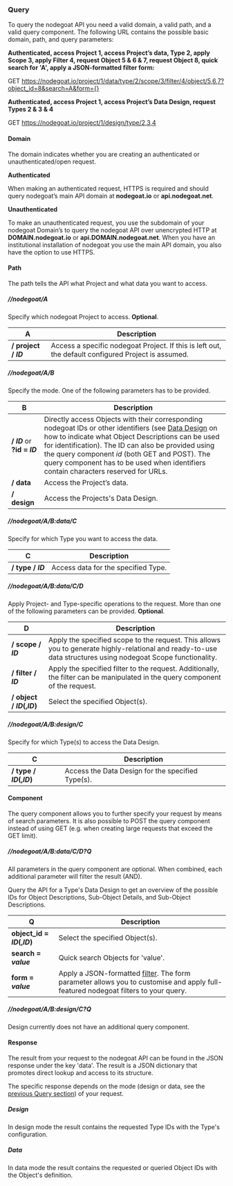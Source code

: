 ### Query

To query the nodegoat API you need a valid domain, a valid path, and a valid query component. The following URL contains the possible basic domain, path, and query parameters:

**Authenticated, access Project 1, access Project’s data, Type 2, apply Scope 3, apply Filter 4, request Object 5 & 6 & 7, request Object 8, quick search for 'A', apply a JSON-formatted filter form:**

GET https://nodegoat.io/project/1/data/type/2/scope/3/filter/4/object/5,6,7?object_id=8&search=A&form={}

**Authenticated, access Project 1, access Project’s Data Design, request Types 2 & 3 & 4**

GET https://nodegoat.io/project/1/design/type/2,3,4

#### Domain

The domain indicates whether you are creating an authenticated or unauthenticated/open request.

**Authenticated**

When making an authenticated request, HTTPS is required and should query nodegoat’s main API domain at **nodegoat.io** or **api.nodegoat.net**.

**Unauthenticated**

To make an unauthenticated request, you use the subdomain of your nodegoat Domain’s to query the nodegoat API over unencrypted HTTP at **DOMAIN.nodegoat.io** or **api.DOMAIN.nodegoat.net**. When you have an institutional installation of nodegoat you use the main API domain, you also have the option to use HTTPS.

#### Path

The path tells the API what Project and what data you want to access.

##### //nodegoat/A

Specify which nodegoat Project to access. __Optional__.

| A | Description |
| -- | -- |
| __/ project / *ID*__ | Access a specific nodegoat Project. If this is left out, the default configured Project is assumed. |

##### //nodegoat/A/B

Specify the mode. One of the following parameters has to be provided.

| B | Description |
| -- | -- |
| __/ *ID*__ or __?id = *ID*__ | Directly access Objects with their corresponding nodegoat IDs or other identifiers (see [Data Design](configuration/data_design/README.md) on how to indicate what Object Descriptions can be used for identification). The ID can also be provided using the query component *id* (both GET and POST). The query component has to be used when identifiers contain characters reserved for URLs. |
| __/ data__ | Access the Project’s data. |
| __/ design__ | Access the Projects's Data Design. |

##### //nodegoat/A/B:data/C

Specify for which Type you want to access the data.

| C | Description |
| -- | -- |
| __/ type / *ID*__ | Access data for the specified Type. |

##### //nodegoat/A/B:data/C/D

Apply Project- and Type-specific operations to the request. More than one of the following parameters can be provided. __Optional__.

| D | Description |
| -- | -- |
| __/ scope / *ID*__ | Apply the specified scope to the request. This allows you to generate highly-relational and ready-to-use data structures using nodegoat Scope functionality. |
| __/ filter / *ID*__ | Apply the specified filter to the request. Additionally, the filter can be manipulated in the query component of the request. |
| __/ object / *ID*(,*ID*)__ | Select the specified Object(s). |

##### //nodegoat/A/B:design/C

Specify for which Type(s) to access the Data Design.

| C | Description |
| -- | -- |
| __/ type / *ID*(,*ID*)__ | Access the Data Design for the specified Type(s). |

#### Component

The query component allows you to further specify your request by means of search parameters. It is also possible to POST the query component instead of using GET (e.g. when creating large requests that exceed the GET limit).

##### //nodegoat/A/B:data/C/D?Q

All parameters in the query component are optional. When combined, each additional parameter will filter the result (AND).

Query the API for a Type's Data Design to get an overview of the possible IDs for Object Descriptions, Sub-Object Details, and Sub-Object Descriptions.

| Q | Description |
| -- | -- |
| __object_id = *ID*(,*ID*)__ | Select the specified Object(s). |
| __search = *value*__ | Quick search Objects for 'value'. |
| __form = *value*__ | Apply a JSON-formatted [filter](/usage/filter/README.md). The form parameter allows you to customise and apply full-featured nodegoat filters to your query. |

##### //nodegoat/A/B:design/C?Q

Design currently does not have an additional query component.

#### Response

The result from your request to the nodegoat API can be found in the JSON response under the key 'data'. The result is a JSON dictionary that promotes direct lookup and access to its structure.

The specific response depends on the mode (design or data, see the [previous Query section](/usage/API/query.md)) of your request.

##### Design

In design mode the result contains the requested Type IDs with the Type's configuration.

##### Data

In data mode the result contains the requested or queried Object IDs with the Object's definition.
